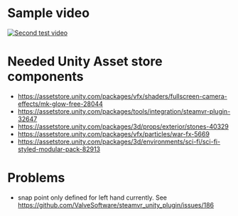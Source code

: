 # Sample video
[![Second test video](https://img.youtube.com/vi/S9NiWCvDOBc/0.jpg)](https://www.youtube.com/watch?v=S9NiWCvDOBc)

# Needed Unity Asset store components
- https://assetstore.unity.com/packages/vfx/shaders/fullscreen-camera-effects/mk-glow-free-28044
- https://assetstore.unity.com/packages/tools/integration/steamvr-plugin-32647
- https://assetstore.unity.com/packages/3d/props/exterior/stones-40329
- https://assetstore.unity.com/packages/vfx/particles/war-fx-5669
- https://assetstore.unity.com/packages/3d/environments/sci-fi/sci-fi-styled-modular-pack-82913

# Problems
- snap point only defined for left hand currently. See https://github.com/ValveSoftware/steamvr_unity_plugin/issues/186

